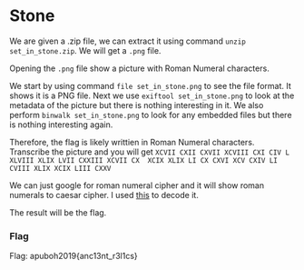 # Stone

We are given a .zip file, we can extract it using command `unzip set_in_stone.zip`. We will get a `.png` file. 

Opening the `.png` file show a picture with Roman Numeral characters. 

We start by using command `file set_in_stone.png` to see the file format. It shows it is a PNG file. Next we use `exiftool set_in_stone.png` to look at the metadata of the picture but there is nothing interesting in it. We also perform `binwalk set_in_stone.png` to look for any embedded files but there is nothing interesting again.

Therefore, the flag is likely writtien in Roman Numeral characters. Transcribe the picture and you will get `XCVII CXII CXVII XCVIII CXI CIV L  XLVIII XLIX LVII CXXIII XCVII CX  XCIX XLIX LI CX CXVI XCV CXIV LI CVIII XLIX XCIX LIII CXXV`

We can just google for roman numeral cipher and it will show roman numerals to caesar cipher. I used [this](https://v2.cryptii.com/roman-numerals/caesar) to decode it.

The result will be the flag.

### Flag

Flag: apuboh2019{anc13nt_r3l1cs}

